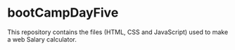 # bootCampDayFive
This repository contains the files (HTML, CSS and JavaScript) used to make a web Salary calculator.
